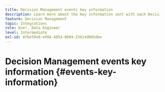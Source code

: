 ```yaml
---
title: Decision Management events key information
description: Learn more about the key information sent with each Decision Management event.
feature: Decision Management
topic: Integrations
role: User, Data Engineer
level: Intermediate
exl-id: 07be59e8-e994-4854-8089-25614d005dbe
---
```

# Decision Management events key information {#events-key-information}

